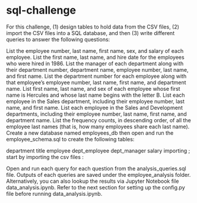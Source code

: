 # sql-challenge 
For this challenge, (1) design tables to hold data from the CSV files, (2) import the CSV files into a SQL database, and then (3) write different queries to answer the following questions:

List the employee number, last name, first name, sex, and salary of each employee.
List the first name, last name, and hire date for the employees who were hired in 1986.
List the manager of each department along with their department number, department name, employee number, last name, and first name.
List the department number for each employee along with that employee’s employee number, last name, first name, and department name.
List first name, last name, and sex of each employee whose first name is Hercules and whose last name begins with the letter B.
List each employee in the Sales department, including their employee number, last name, and first name.
List each employee in the Sales and Development departments, including their employee number, last name, first name, and department name.
List the frequency counts, in descending order, of all the employee last names (that is, how many employees share each last name).
Create a new database named employees_db then open and run the employee_schema.sql to create the following tables:

department
title
employee
dept_employee
dept_manager
salary
importing ;
start by importing the csv files :

Open and run each query for each question from the analysis_queries.sql file. Outputs of each queries are saved under the employee_analysis folder. Alternatively, you can also lookup the results via Jupyter Notebook file data_analysis.ipynb. Refer to the next section for setting up the config.py file before running data_analysis.ipynb.
